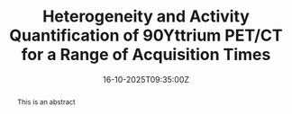 ---
title: "Heterogeneity and Activity Quantification of 90Yttrium PET/CT for a Range of Acquisition Times"
event: "EANM 2022"
event_url: " https://www.eanm.org/"

location: " Barcelona International Convention Centre"
adress:
  city: "Barcelona"
  country: "Spain"

summary: In this work we explored heterogeneity in a phantom with spherical inserts filled with 90-Y to study the robustness of radiomic parameters
abstract: This is an abstract

date: "16-10-2025T09:35:00Z"
all_day: false

publishDate: '2017-01-01'

authors: 
  - "admin"

tags: []

featured: "false"
---